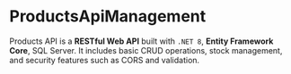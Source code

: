 # ProductsApiManagement
Products API is a **RESTful Web API** built with `.NET 8`, **Entity Framework Core**, SQL Server. It includes basic CRUD operations, stock management, and security features such as CORS and validation.
